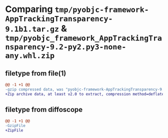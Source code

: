 # Comparing `tmp/pyobjc-framework-AppTrackingTransparency-9.1b1.tar.gz` & `tmp/pyobjc_framework_AppTrackingTransparency-9.2-py2.py3-none-any.whl.zip`

## filetype from file(1)

```diff
@@ -1 +1 @@
-gzip compressed data, was "pyobjc-framework-AppTrackingTransparency-9.1b1.tar", last modified: Sun Mar 26 11:14:09 2023, max compression
+Zip archive data, at least v2.0 to extract, compression method=deflate
```

## filetype from diffoscope

```diff
@@ -1 +1 @@
-GzipFile
+ZipFile
```

